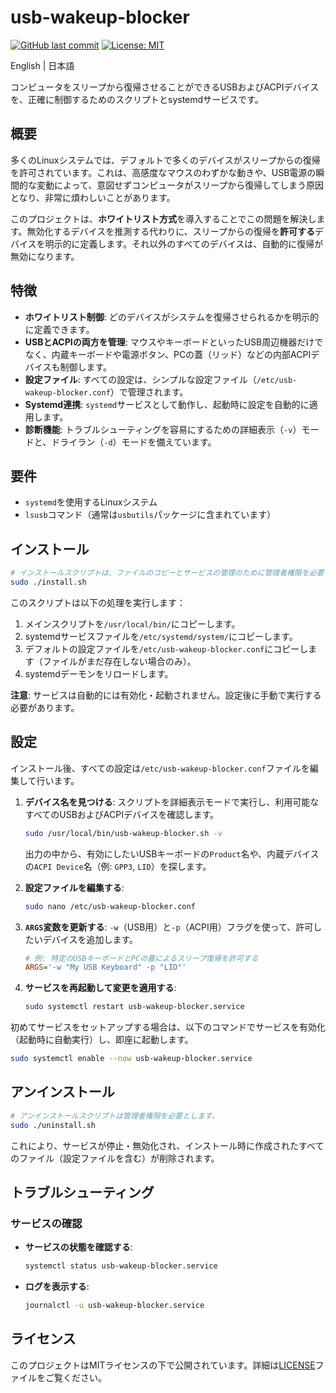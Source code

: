 # usb-wakeup-blocker

[![GitHub last commit](https://img.shields.io/github/last-commit/mnoguchi/usb-wakeup-blocker)](https://github.com/mnoguchi/usb-wakeup-blocker/commits/main)
[![License: MIT](https://img.shields.io/badge/License-MIT-yellow.svg)](https://github.com/mnoguchi/usb-wakeup-blocker/blob/main/LICENSE)

English | 日本語

コンピュータをスリープから復帰させることができるUSBおよびACPIデバイスを、正確に制御するためのスクリプトとsystemdサービスです。

## 概要

多くのLinuxシステムでは、デフォルトで多くのデバイスがスリープからの復帰を許可されています。これは、高感度なマウスのわずかな動きや、USB電源の瞬間的な変動によって、意図せずコンピュータがスリープから復帰してしまう原因となり、非常に煩わしいことがあります。

このプロジェクトは、**ホワイトリスト方式**を導入することでこの問題を解決します。無効化するデバイスを推測する代わりに、スリープからの復帰を**許可する**デバイスを明示的に定義します。それ以外のすべてのデバイスは、自動的に復帰が無効になります。

## 特徴

- **ホワイトリスト制御**: どのデバイスがシステムを復帰させられるかを明示的に定義できます。
- **USBとACPIの両方を管理**: マウスやキーボードといったUSB周辺機器だけでなく、内蔵キーボードや電源ボタン、PCの蓋（リッド）などの内部ACPIデバイスも制御します。
- **設定ファイル**: すべての設定は、シンプルな設定ファイル（`/etc/usb-wakeup-blocker.conf`）で管理されます。
- **Systemd連携**: `systemd`サービスとして動作し、起動時に設定を自動的に適用します。
- **診断機能**: トラブルシューティングを容易にするための詳細表示（`-v`）モードと、ドライラン（`-d`）モードを備えています。

## 要件

- `systemd`を使用するLinuxシステム
- `lsusb`コマンド（通常は`usbutils`パッケージに含まれています）

## インストール

```bash
# インストールスクリプトは、ファイルのコピーとサービスの管理のために管理者権限を必要とします。
sudo ./install.sh
```

このスクリプトは以下の処理を実行します：
1.  メインスクリプトを`/usr/local/bin/`にコピーします。
2.  systemdサービスファイルを`/etc/systemd/system/`にコピーします。
3.  デフォルトの設定ファイルを`/etc/usb-wakeup-blocker.conf`にコピーします（ファイルがまだ存在しない場合のみ）。
4.  systemdデーモンをリロードします。

**注意**: サービスは自動的には有効化・起動されません。設定後に手動で実行する必要があります。

## 設定

インストール後、すべての設定は`/etc/usb-wakeup-blocker.conf`ファイルを編集して行います。

1.  **デバイス名を見つける**: スクリプトを詳細表示モードで実行し、利用可能なすべてのUSBおよびACPIデバイスを確認します。
    ```bash
    sudo /usr/local/bin/usb-wakeup-blocker.sh -v
    ```
    出力の中から、有効にしたいUSBキーボードの`Product`名や、内蔵デバイスの`ACPI Device`名（例: `GPP3`, `LID`）を探します。

2.  **設定ファイルを編集する**:
    ```bash
    sudo nano /etc/usb-wakeup-blocker.conf
    ```

3.  **`ARGS`変数を更新する**: `-w`（USB用）と`-p`（ACPI用）フラグを使って、許可したいデバイスを追加します。
    ```ini
    # 例: 特定のUSBキーボードとPCの蓋によるスリープ復帰を許可する
    ARGS='-w "My USB Keyboard" -p "LID"'
    ```

4.  **サービスを再起動して変更を適用する**:
    ```bash
    sudo systemctl restart usb-wakeup-blocker.service
    ```

初めてサービスをセットアップする場合は、以下のコマンドでサービスを有効化（起動時に自動実行）し、即座に起動します。
```bash
sudo systemctl enable --now usb-wakeup-blocker.service
```

## アンインストール

```bash
# アンインストールスクリプトは管理者権限を必要とします。
sudo ./uninstall.sh
```

これにより、サービスが停止・無効化され、インストール時に作成されたすべてのファイル（設定ファイルを含む）が削除されます。

## トラブルシューティング

### サービスの確認

*   **サービスの状態を確認する**:
    ```bash
    systemctl status usb-wakeup-blocker.service
    ```
*   **ログを表示する**:
    ```bash
    journalctl -u usb-wakeup-blocker.service
    ```

## ライセンス

このプロジェクトはMITライセンスの下で公開されています。詳細は[LICENSE](LICENSE)ファイルをご覧ください。